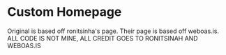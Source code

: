 # Custom Homepage
Original is based off ronitsinha's page. Their page is based off weboas.is. ALL CODE IS NOT MINE, ALL CREDIT GOES TO RONITSINAH AND WEBOAS.IS
